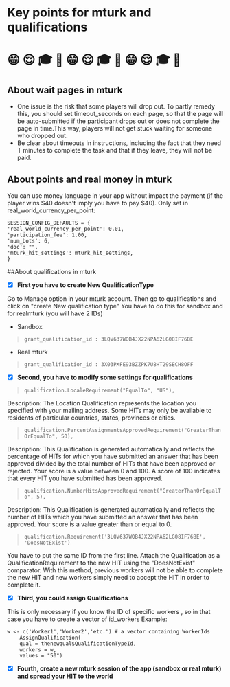 # Key points for mturk and qualifications
 :grin: :relieved: :mortar_board: :memo: :grin: :relieved: :mortar_board: :memo: :grin: :relieved: :mortar_board: :memo:
===================
## About wait pages in mturk
- One issue is the risk that some players will drop out. To partly remedy this, you should set timeout_seconds on each page, so that the page will be auto-submitted if the participant drops out or does not complete the page in time.This way, players will not get stuck waiting for someone who dropped out. 
- Be clear about timeouts in instructions, including the fact that they need T minutes to complete the task and that if they leave, they will not be paid.

## About points and real money in mturk
You can use money language in your app without impact the payment (if the player wins $40 doesn't imply you have to pay $40). Only set in real_world_currency_per_point:

```
SESSION_CONFIG_DEFAULTS = {
'real_world_currency_per_point': 0.01,
'participation_fee': 1.00,
'num_bots': 6,
'doc': "",
'mturk_hit_settings': mturk_hit_settings,
}
```

##About qualifications in mturk
- [x] **First you have to create New QualificationType**

Go to Manage option in your mturk account. Then go to qualifications and click on "create New qualification type"
You have to do this for sandbox and for realmturk (you will have 2 IDs)
* Sandbox
> ``` grant_qualification_id : 3LQV637WQB4JX22NPA62LG08IF76BE ```

* Real mturk
> ``` grant_qualification_id : 3X03PXFE93BZZPK7U8HT29SECH8OFF ```

- [x] **Second, you have to modify some settings for qualifications**
> ``` qualification.LocaleRequirement("EqualTo", "US"), ```
	 
Description:	The Location Qualification represents the location you specified with your mailing address. 
Some HITs may only be available to residents of particular countries, states, provinces or cities.

> ```qualification.PercentAssignmentsApprovedRequirement("GreaterThanOrEqualTo", 50),```
	
Description:	This Qualification is generated automatically and reflects the percentage of HITs for which 
you have submitted an answer that has been approved divided by the total number of HITs that have been approved or rejected. 
Your score is a value between 0 and 100. A score of 100 indicates that every HIT you have submitted has been approved.
	
> ```qualification.NumberHitsApprovedRequirement("GreaterThanOrEqualTo", 5),```
	
Description:	This Qualification is generated automatically and reflects the number of HITs which you have submitted an answer that has been approved.
Your score is a value greater than or equal to 0.

> ```qualification.Requirement('3LQV637WQB4JX22NPA62LG08IF76BE', 'DoesNotExist')```

You have to put the same ID from the first line. 
Attach the Qualification as a QualificationRequirement to the new HIT using the "DoesNotExist" comparator.
With this method, previous workers will not be able to complete the new HIT and new workers simply need to accept the HIT in order to complete it.

- [x] **Third, you could assign Qualifications** 

This is only necessary if you know the ID of specific workers , so in that case you have to create a vector of id_workers 
Example:

``` 
w <- c('Worker1','Worker2','etc.') # a vector containing WorkerIds
	AssignQualification(
	qual = thenewqual$QualificationTypeId,
	workers = w,
	values = "50")
```
			
- [x] **Fourth, create a new mturk session of the app (sandbox or real mturk) and spread your HIT to the world**
